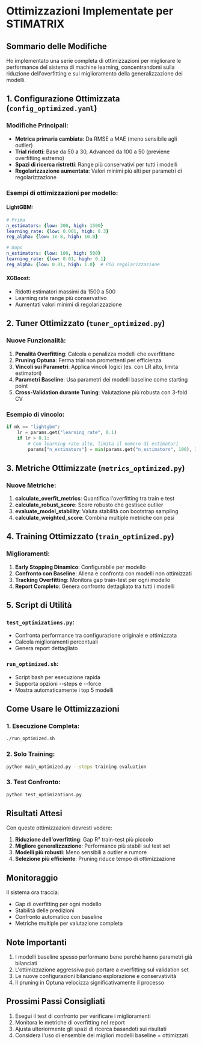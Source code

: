# Ottimizzazioni Implementate per STIMATRIX

## Sommario delle Modifiche

Ho implementato una serie completa di ottimizzazioni per migliorare le performance del sistema di machine learning, concentrandomi sulla riduzione dell'overfitting e sul miglioramento della generalizzazione dei modelli.

## 1. Configurazione Ottimizzata (`config_optimized.yaml`)

### Modifiche Principali:
- **Metrica primaria cambiata**: Da RMSE a MAE (meno sensibile agli outlier)
- **Trial ridotti**: Base da 50 a 30, Advanced da 100 a 50 (previene overfitting estremo)
- **Spazi di ricerca ristretti**: Range più conservativi per tutti i modelli
- **Regolarizzazione aumentata**: Valori minimi più alti per parametri di regolarizzazione

### Esempi di ottimizzazioni per modello:

#### LightGBM:
```yaml
# Prima
n_estimators: {low: 300, high: 1500}
learning_rate: {low: 0.001, high: 0.3}
reg_alpha: {low: 1e-8, high: 10.0}

# Dopo
n_estimators: {low: 100, high: 500}
learning_rate: {low: 0.01, high: 0.1}
reg_alpha: {low: 0.01, high: 1.0}  # Più regolarizzazione
```

#### XGBoost:
- Ridotti estimatori massimi da 1500 a 500
- Learning rate range più conservativo
- Aumentati valori minimi di regolarizzazione

## 2. Tuner Ottimizzato (`tuner_optimized.py`)

### Nuove Funzionalità:
1. **Penalità Overfitting**: Calcola e penalizza modelli che overfittano
2. **Pruning Optuna**: Ferma trial non promettenti per efficienza
3. **Vincoli sui Parametri**: Applica vincoli logici (es. con LR alto, limita estimatori)
4. **Parametri Baseline**: Usa parametri dei modelli baseline come starting point
5. **Cross-Validation durante Tuning**: Valutazione più robusta con 3-fold CV

### Esempio di vincolo:
```python
if mk == "lightgbm":
    lr = params.get("learning_rate", 0.1)
    if lr > 0.1:
        # Con learning rate alto, limita il numero di estimatori
        params["n_estimators"] = min(params.get("n_estimators", 100), 300)
```

## 3. Metriche Ottimizzate (`metrics_optimized.py`)

### Nuove Metriche:
1. **calculate_overfit_metrics**: Quantifica l'overfitting tra train e test
2. **calculate_robust_score**: Score robusto che gestisce outlier
3. **evaluate_model_stability**: Valuta stabilità con bootstrap sampling
4. **calculate_weighted_score**: Combina multiple metriche con pesi

## 4. Training Ottimizzato (`train_optimized.py`)

### Miglioramenti:
1. **Early Stopping Dinamico**: Configurabile per modello
2. **Confronto con Baseline**: Allena e confronta con modelli non ottimizzati
3. **Tracking Overfitting**: Monitora gap train-test per ogni modello
4. **Report Completo**: Genera confronto dettagliato tra tutti i modelli

## 5. Script di Utilità

### `test_optimizations.py`:
- Confronta performance tra configurazione originale e ottimizzata
- Calcola miglioramenti percentuali
- Genera report dettagliato

### `run_optimized.sh`:
- Script bash per esecuzione rapida
- Supporta opzioni --steps e --force
- Mostra automaticamente i top 5 modelli

## Come Usare le Ottimizzazioni

### 1. Esecuzione Completa:
```bash
./run_optimized.sh
```

### 2. Solo Training:
```bash
python main_optimized.py --steps training evaluation
```

### 3. Test Confronto:
```bash
python test_optimizations.py
```

## Risultati Attesi

Con queste ottimizzazioni dovresti vedere:
1. **Riduzione dell'overfitting**: Gap R² train-test più piccolo
2. **Migliore generalizzazione**: Performance più stabili sul test set
3. **Modelli più robusti**: Meno sensibili a outlier e rumore
4. **Selezione più efficiente**: Pruning riduce tempo di ottimizzazione

## Monitoraggio

Il sistema ora traccia:
- Gap di overfitting per ogni modello
- Stabilità delle predizioni
- Confronto automatico con baseline
- Metriche multiple per valutazione completa

## Note Importanti

1. I modelli baseline spesso performano bene perché hanno parametri già bilanciati
2. L'ottimizzazione aggressiva può portare a overfitting sul validation set
3. Le nuove configurazioni bilanciano esplorazione e conservatività
4. Il pruning in Optuna velocizza significativamente il processo

## Prossimi Passi Consigliati

1. Esegui il test di confronto per verificare i miglioramenti
2. Monitora le metriche di overfitting nel report
3. Ajusta ulteriormente gli spazi di ricerca basandoti sui risultati
4. Considera l'uso di ensemble dei migliori modelli baseline + ottimizzati